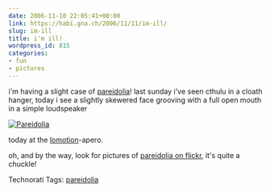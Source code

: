 ```yaml
---
date: 2006-11-10 22:05:41+00:00
link: https://habi.gna.ch/2006/11/11/im-ill/
slug: im-ill
title: i'm ill!
wordpress_id: 815
categories:
- fun
- pictures
---
```


i'm having a slight case of [pareidolia](https://google.com/search?&q=define%3Apareidolia)!
last sunday i've seen cthulu in a cloath hanger, today i see a slightly skewered face grooving with a full open mouth in a simple loudspeaker


[![Pareidolia](https://habi.gna.ch/wp-content/uploads/2006/11/images/pareidolia-tm1.jpg)](https://habi.gna.ch/wp-content/uploads/2006/11/images/pareidolia1.jpg)

today at the [lomotion](http://www.lomotion.ch/)-apero.

oh, and by the way, look for pictures of [pareidolia on flickr](https://flickr.com/photos/tags/pareidolia/), it's quite a chuckle!



Technorati Tags: [pareidolia](http://www.technorati.com/tag/pareidolia)

